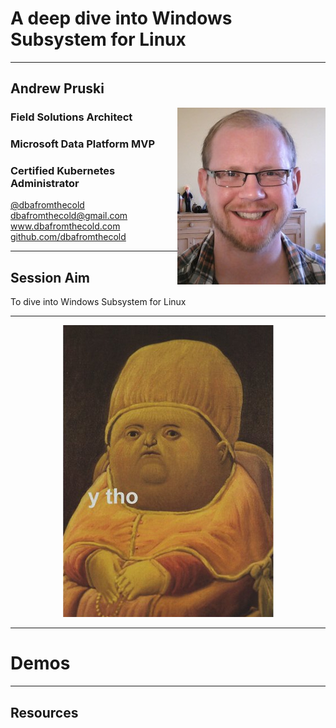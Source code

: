 # A deep dive into Windows Subsystem for Linux

---

## Andrew Pruski

<img src="images/apruski.jpg" style="float: right"/>

### Field Solutions Architect
### Microsoft Data Platform MVP 
### Certified Kubernetes Administrator

<!-- .slide: style="text-align: left;"> -->
<i class="fab fa-twitter"></i><a href="https://twitter.com/dbafromthecold">  @dbafromthecold</a><br>
<i class="fas fa-envelope"></i>  dbafromthecold@gmail.com<br>
<i class="fab fa-wordpress"></i>  www.dbafromthecold.com<br>
<i class="fab fa-github"></i><a href="https://github.com/dbafromthecold">  github.com/dbafromthecold</a>

---

## Session Aim
<!-- .slide: style="text-align: left;"> -->
To dive into Windows Subsystem for Linux

---

<p align="center">
  <img src="images/ytho.png" />
</p>

---

# Demos

---

## Resources


